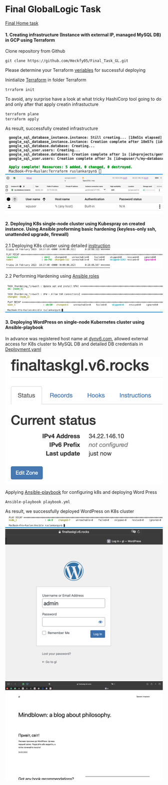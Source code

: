 # Final GlobalLogic Task
[Final Home task](https://docs.google.com/spreadsheets/d/1hCm05lSvmcVh1KWKIYPqspxD7yAmPqEnAop6t6pv8bU/edit#gid=0)

#### 1. Creating infrastructure (Instance with external IP, managed MySQL DB) in GCP using Terraform
   Clone repository from Github
   ```
   git clone https://github.com/Heckfy05/Final_Task_GL.git
   ```
   Please determine your Terraform [veriables](https://github.com/Heckfy05/Final_Task_GL/raw/main/Terraform/variables.tf) for successful deploying 
   
   Inintialize [Terraform](https://developer.hashicorp.com/terraform/tutorials/aws-get-started/install-cli) in folder Terraform
   
   ```
   trraform init
   ```
   To avoid, any surprise have a look at what tricky HashiCorp tool going to do and only after that apply creatin infrastucture
   ```
   terraform plane
   terraform apply
   ```
   As result, successfully created infrastructure
   
   ![terraform](img/Terraform.png)
   ![EC2](img/EC2.png)
   ![SQL](img/SQL.png)
   ![User](img/User.png)

#### 2. Deploying K8s single-node cluster using Kubespray on created instance. Using Ansible proforming basic hardening (keyless-only ssh, unattended upgrade, firewall)
2.1 Deploying K8s cluster using detailed [instruction](https://docs.google.com/document/d/11-mHm1BWdKFaEm9HdaeALvvulKDESyGm/edit)
![k8s](img/K8s.png)

2.2 Performing Hardening using [Ansible roles](Ansible/playbook.yml)

![hard](img/Hard.png)
#### 3. Deploying WordPress on single-node Kubernetes cluster using Ansible-playbook
In advance was registered host name at [dynv6.com](https://dynv6.com), allowed external access for K8s cluster to MySQL DB and detailed DB credentials in [Deployment.yaml](Ansible/roles/K8S_WP/wp/Deployment.yaml)

![dns](img/DNS.png)

Applying [Ansible-playbook](Ansible/playbook.yml) for configuring k8s and deploying Word Press
```
Ansible-playbook playbook.yml
```
As result, we successfully deployed WordPress on K8s cluster
![Dep](img/Deploying.png)
![WP](img/WP2.png)
![wp2](img/WP1.png)
























